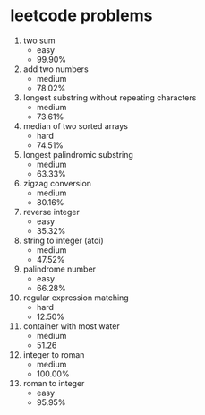 # leetcode problems

1. two sum 
   * easy
   * 99.90%
2. add two numbers
   * medium
   * 78.02%
3. longest substring without repeating characters
   * medium
   * 73.61%
4. median of two sorted arrays
   * hard
   * 74.51%
5. longest palindromic substring
   * medium
   * 63.33%
6. zigzag conversion
   * medium
   * 80.16%
7. reverse integer
   * easy
   * 35.32%
8. string to integer (atoi)
   * medium
   * 47.52%
9. palindrome number
   * easy
   * 66.28%
10. regular expression matching
    * hard
    * 12.50%
11. container with most water
    * medium
    * 51.26
12. integer to roman
    * medium
    * 100.00%
13. roman to integer
    * easy
    * 95.95%
